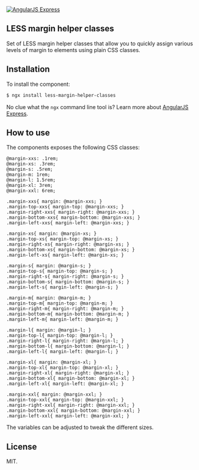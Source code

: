 [![AngularJS Express](http://i.imgur.com/nTj9QgN.png)](https://github.com/angular-express/angular-express)

## LESS margin helper classes

Set of LESS margin helper classes that allow you to quickly assign various levels of margin to elements using plain CSS classes.

## Installation

To install the component:

```bash
$ ngx install less-margin-helper-classes
```

No clue what the `ngx` command line tool is? Learn more about [AngularJS Express](https://github.com/angular-express/angular-express).

## How to use

The components exposes the following CSS classes:

```less
@margin-xxs: .1rem;
@margin-xs: .3rem;
@margin-s: .5rem;
@margin-m: 1rem;
@margin-l: 1.5rem;
@margin-xl: 3rem;
@margin-xxl: 6rem;

.margin-xxs{ margin: @margin-xxs; }
.margin-top-xxs{ margin-top: @margin-xxs; }
.margin-right-xxs{ margin-right: @margin-xxs; }
.margin-bottom-xxs{ margin-bottom: @margin-xxs; }
.margin-left-xxs{ margin-left: @margin-xxs; }

.margin-xs{ margin: @margin-xs; }
.margin-top-xs{ margin-top: @margin-xs; }
.margin-right-xs{ margin-right: @margin-xs; }
.margin-bottom-xs{ margin-bottom: @margin-xs; }
.margin-left-xs{ margin-left: @margin-xs; }

.margin-s{ margin: @margin-s; }
.margin-top-s{ margin-top: @margin-s; }
.margin-right-s{ margin-right: @margin-s; }
.margin-bottom-s{ margin-bottom: @margin-s; }
.margin-left-s{ margin-left: @margin-s; }

.margin-m{ margin: @margin-m; }
.margin-top-m{ margin-top: @margin-m; }
.margin-right-m{ margin-right: @margin-m; }
.margin-bottom-m{ margin-bottom: @margin-m; }
.margin-left-m{ margin-left: @margin-m; }

.margin-l{ margin: @margin-l; }
.margin-top-l{ margin-top: @margin-l; }
.margin-right-l{ margin-right: @margin-l; }
.margin-bottom-l{ margin-bottom: @margin-l; }
.margin-left-l{ margin-left: @margin-l; }

.margin-xl{ margin: @margin-xl; }
.margin-top-xl{ margin-top: @margin-xl; }
.margin-right-xl{ margin-right: @margin-xl; }
.margin-bottom-xl{ margin-bottom: @margin-xl; }
.margin-left-xl{ margin-left: @margin-xl; }

.margin-xxl{ margin: @margin-xxl; }
.margin-top-xxl{ margin-top: @margin-xxl; }
.margin-right-xxl{ margin-right: @margin-xxl; }
.margin-bottom-xxl{ margin-bottom: @margin-xxl; }
.margin-left-xxl{ margin-left: @margin-xxl; }
```

The variables can be adjusted to tweak the different sizes.

## License

MIT.
